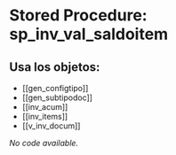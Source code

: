 # Stored Procedure: sp_inv_val_saldoitem

## Usa los objetos:
- [[gen_configtipo]]
- [[gen_subtipodoc]]
- [[inv_acum]]
- [[inv_items]]
- [[v_inv_docum]]

*No code available.*

